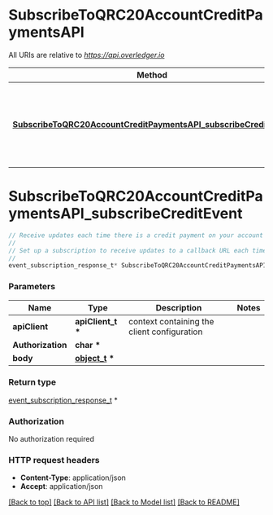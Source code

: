 # SubscribeToQRC20AccountCreditPaymentsAPI

All URIs are relative to *https://api.overledger.io*

Method | HTTP request | Description
------------- | ------------- | -------------
[**SubscribeToQRC20AccountCreditPaymentsAPI_subscribeCreditEvent**](SubscribeToQRC20AccountCreditPaymentsAPI.md#SubscribeToQRC20AccountCreditPaymentsAPI_subscribeCreditEvent) | **POST** /v2/tokenise/tokens/subscription/qrc20/credit | Receive updates each time there is a credit payment on your account


# **SubscribeToQRC20AccountCreditPaymentsAPI_subscribeCreditEvent**
```c
// Receive updates each time there is a credit payment on your account
//
// Set up a subscription to receive updates to a callback URL each time there is a credit on a QRC20 token.
//
event_subscription_response_t* SubscribeToQRC20AccountCreditPaymentsAPI_subscribeCreditEvent(apiClient_t *apiClient, char * Authorization, object_t * body);
```

### Parameters
Name | Type | Description  | Notes
------------- | ------------- | ------------- | -------------
**apiClient** | **apiClient_t \*** | context containing the client configuration |
**Authorization** | **char \*** |  | 
**body** | **[object_t](object.md) \*** |  | 

### Return type

[event_subscription_response_t](event_subscription_response.md) *


### Authorization

No authorization required

### HTTP request headers

 - **Content-Type**: application/json
 - **Accept**: application/json

[[Back to top]](#) [[Back to API list]](../README.md#documentation-for-api-endpoints) [[Back to Model list]](../README.md#documentation-for-models) [[Back to README]](../README.md)


